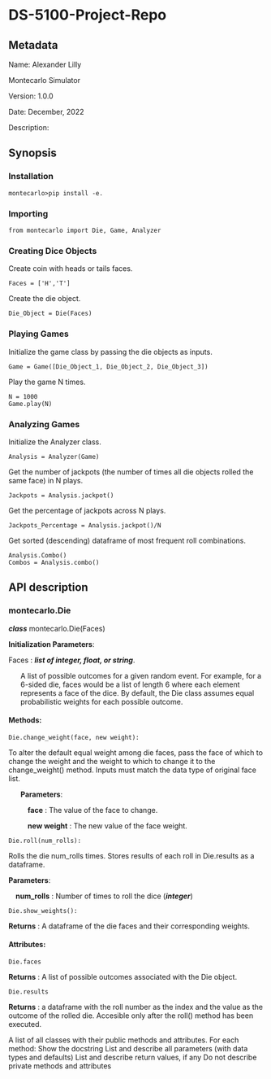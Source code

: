 # DS-5100-Project-Repo
## Metadata
Name: Alexander Lilly

Montecarlo Simulator

Version: 1.0.0

Date: December, 2022

Description:

## Synopsis

### Installation
    montecarlo>pip install -e.

### Importing
    from montecarlo import Die, Game, Analyzer

### Creating Dice Objects
Create coin with heads or tails faces.
    
    Faces = ['H','T']

Create the die object.
    
    Die_Object = Die(Faces)

### Playing Games
Initialize the game class by passing the die objects as inputs. 

    Game = Game([Die_Object_1, Die_Object_2, Die_Object_3])

Play the game N times. 
    
    N = 1000
    Game.play(N)

### Analyzing Games
Initialize the Analyzer class. 

    Analysis = Analyzer(Game)

Get the number of jackpots (the number of times all die objects rolled the same face) in N plays.
    
    Jackpots = Analysis.jackpot()

Get the percentage of jackpots across N plays.

    Jackpots_Percentage = Analysis.jackpot()/N

Get sorted (descending) dataframe of most frequent roll combinations.
    
    Analysis.Combo()
    Combos = Analysis.combo()
    
## API description
### montecarlo.Die
***class*** montecarlo.Die(Faces)

__Initialization Parameters__:

Faces : ***list of integer, float, or string***.

<ul>A list of possible outcomes for a given random event. For example, for a 6-sided die, faces would be a list of length 6 where each element represents a face of the dice. By default, the Die class assumes equal probabilistic weights for each possible outcome.</ul>

#### Methods: 

    Die.change_weight(face, new weight): 
To alter the default equal weight among die faces, pass the face of which to change the weight and the weight to which to change it to the change_weight() method. Inputs must match the data type of original face list. 
<ul>

__Parameters__: 

&ensp;&ensp;**face** : The value of the face to change.

&ensp;&ensp;**new weight** : The new value of the face weight. </ul>
    
    Die.roll(num_rolls):
Rolls the die num_rolls times. Stores results of each roll in Die.results as a dataframe. 

__Parameters__: 

&ensp;&ensp;**num_rolls** : Number of times to roll the dice (***integer***)

    Die.show_weights(): 
__Returns__ : A dataframe of the die faces and their corresponding weights. 

#### Attributes:

    Die.faces 
__Returns__ : A list of possible outcomes associated with the Die object. 
    
    Die.results
__Returns__ : a dataframe with the roll number as the index and the value as the outcome of the rolled die. Accesible only after the roll() method has been executed.

A list of all classes with their public methods and attributes.
For each method:
Show the docstring
List and describe all parameters (with data types and defaults)
List and describe return values, if any
Do not describe private methods and attributes
